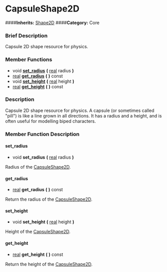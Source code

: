 #  CapsuleShape2D  
####**Inherits:** [Shape2D](class_shape2d)
####**Category:** Core

###  Brief Description  
Capsule 2D shape resource for physics.

###  Member Functions 
  * void  **[set&#95;radius](#set_radius)**  **(** [real](class_real) radius  **)**
  * [real](class_real)  **[get&#95;radius](#get_radius)**  **(** **)** const
  * void  **[set&#95;height](#set_height)**  **(** [real](class_real) height  **)**
  * [real](class_real)  **[get&#95;height](#get_height)**  **(** **)** const

###  Description  
Capsule 2D shape resource for physics. A capsule (or sometimes called "pill") is like a line grown in all directions. It has a radius and a height, and is often useful for modelling biped characters.

###  Member Function Description  

#### <a name="set_radius">set_radius</a>
  * void  **set&#95;radius**  **(** [real](class_real) radius  **)**

Radius of the [CapsuleShape2D](class_capsuleshape2d).

#### <a name="get_radius">get_radius</a>
  * [real](class_real)  **get&#95;radius**  **(** **)** const

Return the radius of the [CapsuleShape2D](class_capsuleshape2d).

#### <a name="set_height">set_height</a>
  * void  **set&#95;height**  **(** [real](class_real) height  **)**

Height of the [CapsuleShape2D](class_capsuleshape2d).

#### <a name="get_height">get_height</a>
  * [real](class_real)  **get&#95;height**  **(** **)** const

Return the height of the [CapsuleShape2D](class_capsuleshape2d).
